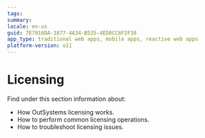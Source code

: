 ```yaml
---
tags: 
summary: 
locale: en-us
guid: 7E7916DA-1877-4A34-B535-4ED0CC8F2F38
app_type: traditional web apps, mobile apps, reactive web apps
platform-version: o11
---
```


# Licensing

Find under this section information about:

* How OutSystems licensing works.
* How to perform common licensing operations.
* How to troubleshoot licensing issues.
